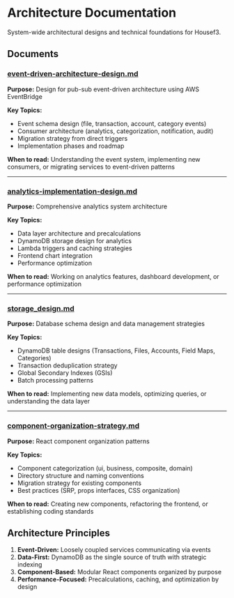 # Architecture Documentation

System-wide architectural designs and technical foundations for Housef3.

## Documents

### [event-driven-architecture-design.md](./event-driven-architecture-design.md)
**Purpose:** Design for pub-sub event-driven architecture using AWS EventBridge

**Key Topics:**
- Event schema design (file, transaction, account, category events)
- Consumer architecture (analytics, categorization, notification, audit)
- Migration strategy from direct triggers
- Implementation phases and roadmap

**When to read:** Understanding the event system, implementing new consumers, or migrating services to event-driven patterns

---

### [analytics-implementation-design.md](./analytics-implementation-design.md)
**Purpose:** Comprehensive analytics system architecture

**Key Topics:**
- Data layer architecture and precalculations
- DynamoDB storage design for analytics
- Lambda triggers and caching strategies
- Frontend chart integration
- Performance optimization

**When to read:** Working on analytics features, dashboard development, or performance optimization

---

### [storage_design.md](./storage_design.md)
**Purpose:** Database schema design and data management strategies

**Key Topics:**
- DynamoDB table designs (Transactions, Files, Accounts, Field Maps, Categories)
- Transaction deduplication strategy
- Global Secondary Indexes (GSIs)
- Batch processing patterns

**When to read:** Implementing new data models, optimizing queries, or understanding the data layer

---

### [component-organization-strategy.md](./component-organization-strategy.md)
**Purpose:** React component organization patterns

**Key Topics:**
- Component categorization (ui, business, composite, domain)
- Directory structure and naming conventions
- Migration strategy for existing components
- Best practices (SRP, props interfaces, CSS organization)

**When to read:** Creating new components, refactoring the frontend, or establishing coding standards

## Architecture Principles

1. **Event-Driven:** Loosely coupled services communicating via events
2. **Data-First:** DynamoDB as the single source of truth with strategic indexing
3. **Component-Based:** Modular React components organized by purpose
4. **Performance-Focused:** Precalculations, caching, and optimization by design


